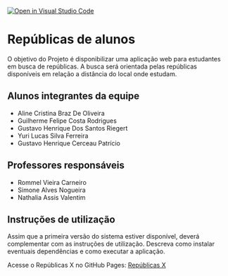 [![Open in Visual Studio Code](https://classroom.github.com/assets/open-in-vscode-f059dc9a6f8d3a56e377f745f24479a46679e63a5d9fe6f495e02850cd0d8118.svg)](https://classroom.github.com/online_ide?assignment_repo_id=454204&assignment_repo_type=GroupAssignmentRepo)
# Repúblicas de alunos 

O objetivo do Projeto é disponibilizar uma aplicação web para estudantes em busca de repúblicas. A busca será orientada pelas repúblicas disponíveis em relação a distância do local onde estudam.

## Alunos integrantes da equipe

* Aline Cristina Braz De Oliveira
* Guilherme Felipe Costa Rodrigues
* Gustavo Henrique Dos Santos Riegert
* Yuri Lucas Silva Ferreira
* Gustavo Henrique Cerceau Patrício

## Professores responsáveis

* Rommel Vieira Carneiro
* Simone Alves Nogueira
* Nathalia Assis Valentim

## Instruções de utilização

Assim que a primeira versão do sistema estiver disponível, deverá complementar com as instruções de utilização. Descreva como instalar eventuais dependências e como executar a aplicação.

Acesse o Repúblicas X no GitHub Pages: [Repúblicas X](https://icei-puc-minas-pples-ti.github.io/PLF-ES-2021-2-TI1-7946100-republicas/Codigo/cadastro-login-usuario/acessar.html)
